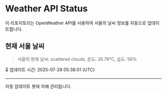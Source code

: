 
# Weather API Status

이 리포지토리는 OpenWeather API를 사용하여 서울의 날씨 정보를 자동으로 업데이트합니다.

## 현재 서울 날씨
> 서울의 현재 날씨: scattered clouds, 온도: 35.76°C, 습도: 56%

⏳ 업데이트 시간: 2025-07-29 05:38:01 (UTC)

---
자동 업데이트 봇에 의해 관리됩니다.
